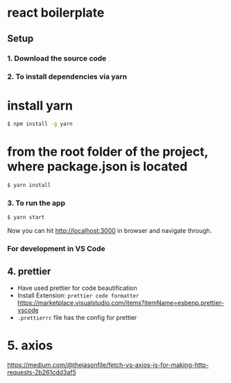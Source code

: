 # react boilerplate

## Setup

### 1. Download the source code

### 2. To install dependencies via yarn

# install yarn

```sh
$ npm install -g yarn
```

# from the root folder of the project, where package.json is located

```sh
$ yarn install
```

### 3. To run the app

```sh
$ yarn start
```

Now you can hit [http://localhost:3000](http://localhost:3000) in browser and navigate through.

### For development in VS Code

## 4. prettier

- Have used prettier for code beautification
- Install Extension: `prettier code formatter`
  https://marketplace.visualstudio.com/items?itemName=esbenp.prettier-vscode
- `.prettierrc` file has the config for prettier

# 5. axios

https://medium.com/@thejasonfile/fetch-vs-axios-js-for-making-http-requests-2b261cdd3af5
